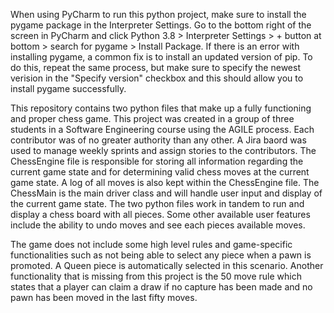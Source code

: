 When using PyCharm to run this python project, make sure to install the pygame package in the Interpreter Settings.
Go to the bottom right of the screen in PyCharm and click Python 3.8 > Interpreter Settings > + button at bottom > search for pygame > Install Package.
If there is an error with installing pygame, a common fix is to install an updated version of pip. 
To do this, repeat the same process, but make sure to specify the newest verision in the "Specify version" checkbox and this should allow you
to install pygame successfully.

This repository contains two python files that make up a fully functioning and proper chess game.
This project was created in a group of three students in a Software Engineering course using the AGILE process.
Each contributor was of no greater authority than any other. A Jira baord was used to manage weekly sprints and assign stories to the contributors.
The ChessEngine file is responsible for storing all information regarding the current game state and for determining valid chess moves at the current game state.
A log of all moves is also kept within the ChessEngine file.
The ChessMain is the main driver class and will handle user input and display of the current game state. 
The two python files work in tandem to run and display a chess board with all pieces.
Some other available user features include the ability to undo moves and see each pieces available moves.

The game does not include some high level rules and game-specific functionalities such as not being able to select any piece when a pawn is promoted.
A Queen piece is automatically selected in this scenario.
Another functionality that is missing from this project is the 50 move rule which states that a player can claim a draw if no capture has been made
and no pawn has been moved in the last fifty moves.
